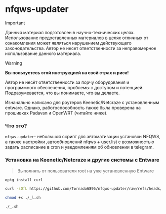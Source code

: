 # nfqws-updater

> [!IMPORTANT]
> Данный материал подготовлен в научно-технических целях.
> Использование предоставленных материалов в целях отличных от ознакомления может являться нарушением действующего законодательства.
> Автор не несет ответственности за неправомерное использование данного материала.

> [!WARNING]
> **Вы пользуетесь этой инструкцией на свой страх и риск!**
> 
> Автор не несёт ответственности за порчу оборудования и программного обеспечения, проблемы с доступом и потенцией.
> Подразумевается, что вы понимаете, что вы делаете.

Изначально написано для роутеров Keenetic/Netcraze с установленным entware.
Однако, работоспособность также была проверена на прошивках Padavan и OpenWRT (читайте ниже).


### Что это?

`nfqws-updater`- небольшой скрипт для автоматизации установки NFQWS, 
а также настройки ,автообновлений nfqws + user.list 
с возможностью задать расписание в cron и уведомлениям об обновлении в telegram.


### Установка на Keenetic/Netcraze и другие системы с Entware

>  Выполнять от пользователя root на уже установленную Entware

```bash
opkg install curl
```

```bash
curl -sOfL https://github.com/Tornado6896/nfqws-updater/raw/refs/heads/main/_l.sh
```

```bash
chmod +x ./_l.sh
```

```bash
./_.sh
```

